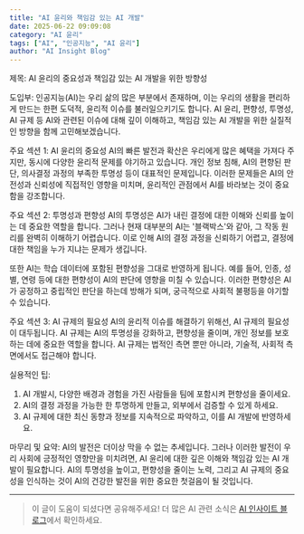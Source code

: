 ```yaml
---
title: "AI 윤리와 책임감 있는 AI 개발"
date: 2025-06-22 09:09:08
category: "AI 윤리"
tags: ["AI", "인공지능", "AI 윤리"]
author: "AI Insight Blog"
---
```


제목: AI 윤리의 중요성과 책임감 있는 AI 개발을 위한 방향성

도입부:
인공지능(AI)는 우리 삶의 많은 부분에서 존재하며, 이는 우리의 생활을 편리하게 만드는 한편 도덕적, 윤리적 이슈를 불러일으키기도 합니다. AI 윤리, 편향성, 투명성, AI 규제 등 AI와 관련된 이슈에 대해 깊이 이해하고, 책임감 있는 AI 개발을 위한 실질적인 방향을 함께 고민해보겠습니다.

주요 섹션 1: AI 윤리의 중요성
AI의 빠른 발전과 확산은 우리에게 많은 혜택을 가져다 주지만, 동시에 다양한 윤리적 문제를 야기하고 있습니다. 개인 정보 침해, AI의 편향된 판단, 의사결정 과정의 부족한 투명성 등이 대표적인 문제입니다. 이러한 문제들은 AI의 안전성과 신뢰성에 직접적인 영향을 미치며, 윤리적인 관점에서 AI를 바라보는 것이 중요함을 강조합니다.

주요 섹션 2: 투명성과 편향성
AI의 투명성은 AI가 내린 결정에 대한 이해와 신뢰를 높이는 데 중요한 역할을 합니다. 그러나 현재 대부분의 AI는 '블랙박스'와 같아, 그 작동 원리를 완벽히 이해하기 어렵습니다. 이로 인해 AI의 결정 과정을 신뢰하기 어렵고, 결정에 대한 책임을 누가 지냐는 문제가 생깁니다. 

또한 AI는 학습 데이터에 포함된 편향성을 그대로 반영하게 됩니다. 예를 들어, 인종, 성별, 연령 등에 대한 편향성이 AI의 판단에 영향을 미칠 수 있습니다. 이러한 편향성은 AI가 공정하고 중립적인 판단을 하는데 방해가 되며, 궁극적으로 사회적 불평등을 야기할 수 있습니다.

주요 섹션 3: AI 규제의 필요성
AI의 윤리적 이슈를 해결하기 위해선, AI 규제의 필요성이 대두됩니다. AI 규제는 AI의 투명성을 강화하고, 편향성을 줄이며, 개인 정보를 보호하는 데에 중요한 역할을 합니다. AI 규제는 법적인 측면 뿐만 아니라, 기술적, 사회적 측면에서도 접근해야 합니다. 

실용적인 팁:
1. AI 개발시, 다양한 배경과 경험을 가진 사람들을 팀에 포함시켜 편향성을 줄이세요.
2. AI의 결정 과정을 가능한 한 투명하게 만들고, 외부에서 검증할 수 있게 하세요.
3. AI 규제에 대한 최신 동향과 정보를 지속적으로 파악하고, 이를 AI 개발에 반영하세요.

마무리 및 요약:
AI의 발전은 더이상 막을 수 없는 추세입니다. 그러나 이러한 발전이 우리 사회에 긍정적인 영향만을 미치려면, AI 윤리에 대한 깊은 이해와 책임감 있는 AI 개발이 필요합니다. AI의 투명성을 높이고, 편향성을 줄이는 노력, 그리고 AI 규제의 중요성을 인식하는 것이 AI의 건강한 발전을 위한 중요한 첫걸음이 될 것입니다.

---

> 이 글이 도움이 되셨다면 공유해주세요! 
> 더 많은 AI 관련 소식은 [AI 인사이트 블로그](https://tonyhwang1004.github.io/ai-insight-blog)에서 확인하세요.

